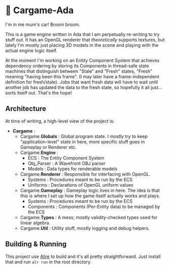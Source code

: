 # 🚗 Cargame-Ada

I'm in me mum's car! Broom broom.

This is a game engine written in Ada that I am perpetually re-writing to try
stuff out. It has an OpenGL renderer that *theoretically* supports textures,
but lately I'm mostly just placing 3D models in the scene and playing with the
actual engine logic itself.

At the moment I'm working on an Entity Component System that achieves
dependency ordering by storing its Components in thread-safe state machines
that distinguish between "Stale" and "Fresh" states, "Fresh" meaning "having
been this frame". (I may later have a frame-independent definition for
fresh/stale). Jobs that want fresh data will have to wait until another job has
updated the data to the fresh state, so hopefully it all just... sorts itself
out. That's the hope!

## Architecture

At time of writing, a high-level view of the project is:

 - **Cargame** :
    - Cargame.**Globals** : Global program state. I mostly try to keep
      "application-level" state in here, more specific stuff goes in Gameplay
      or Renderer etc.
    - Cargame.**Engine** :
        - ECS : The Entity Component System
        - Obj_Parser : A Wavefront OBJ parser
        - Models : Data types for renderable models
    - Cargame.**Renderer** : Responsible for interfacing with OpenGL.
        - Systems : Procedures meant to be run by the ECS
        - Uniforms : Declarations of OpenGL uniform values
    - Cargame.**Gameplay** : Gameplay logic lives in here. The idea is that
      this is where I set up how the game itself actually works and plays.
        - Systems : Procedures meant to be run by the ECS
        - Components : Components (Per-Entity data) to be managed by the ECS
    - Cargame.**Types** : A mess; mostly validity-checked types used for linear
      algebra.
    - Cargame.**Util** : Utility stuff, mostly logging and debug helpers.


## Building & Running

This project use [Alire](https://github.com/alire-project/alire) to build and
it's all pretty straightforward. Just install that and run `alr run` in the
root directory.

